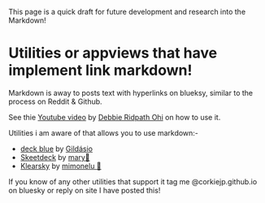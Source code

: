 This page is a quick draft for future development and research into the Markdown!

# Utilities or appviews that have implement link markdown!

Markdown is away to posts text with hyperlinks on blueksy, similar to the process on Reddit & Github.

See thie [Youtube video](https://www.youtube.com/watch?v=K2JPpSAyBqw) by [Debbie Ridpath Ohi](https://bsky.app/profile/did:plc:5amsebbtpuqieuxuqadmmvcv) on how to use it.

Utilities i am aware of that allows you to use markdown:-

- [deck blue](https://deck.blue/) by [Gildásio](https://bsky.app/profile/did:plc:kber7c5xhwah2ocxzuqpytg5)
- [Skeetdeck](https://skeetdeck.pages.dev/) by [mary🐇](https://bsky.app/profile/did:plc:ia76kvnndjutgedggx2ibrem)
- [Klearsky](https://klearsky.pages.dev/) by [mimonelu 🦀](https://bsky.app/profile/did:plc:ilxxgyz7oz7mysber4omeqrg)

If you know of any other utilities that support it tag me @corkiejp.github.io on bluesky or reply on site I have posted this!
